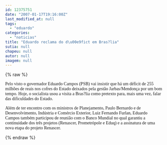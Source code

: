 ```yaml
---
id: 12375751
date: "2007-01-17T19:16:00Z"
last_modified_at: null
tags:
  - "eduardo"
categories:
  - "noticias"
title: "Eduardo reclama do d\u00e9fict em Bras?lia"
sutia: null
chapeu: null
autor: null
imagem: null
---
```

{% raw %}
<p><P><FONT face=Verdana>Pelo visto o governador Eduardo Campos (PSB) vai insistir que há um déficit de 255 milhões de reais nos cofres do Estado deixados pela gestão Jarbas/Mendonça por um bom tempo. Hoje, o socialista usou a visita a Bras?lia como pretexto para, mais uma vez, falar das dificuldades do Estado. </FONT></P></p>
<p><P><FONT face=Verdana>Além de ter encontro com os ministros de Planejamento, Paulo Bernardo e de Desenvolvimento, Indústria e Comércio Exterior, Luiz Fernando Furlan, Eduardo Campos também participou de reunião com o Banco Mundial no qual garantiu a continuidade dos três projetos (Renascer, Prometrópole e Eduq) e a assinatura de uma nova etapa do projeto Renascer.</FONT></P> </p>
{% endraw %}